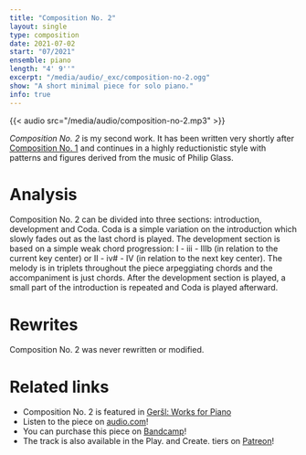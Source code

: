 ```yaml
---
title: "Composition No. 2"
layout: single
type: composition
date: 2021-07-02
start: "07/2021"
ensemble: piano
length: "4' 9''"
excerpt: "/media/audio/_exc/composition-no-2.ogg"
show: "A short minimal piece for solo piano."
info: true
---
```


{{< audio src="/media/audio/composition-no-2.mp3" >}}

*Composition No. 2* is my second work. It has been written very shortly after [Composition No. 1](/compositions/composition-no.-1) and continues in a highly reductionistic style with patterns and figures derived from the music of Philip Glass.

# Analysis

Composition No. 2 can be divided into three sections: introduction, development and Coda. Coda is a simple variation on the introduction which slowly fades out as the last chord is played. The development section is based on a simple weak chord progression: I - iii - IIIb (in relation to the current key center) or II - iv# - IV (in relation to the next key center). The melody is in triplets throughout the piece arpeggiating chords and the accompaniment is just chords. After the development section is played, a small part of the introduction is repeated and Coda is played afterward.

# Rewrites

Composition No. 2 was never rewritten or modified.

# Related links

- Composition No. 2 is featured in [Geršl: Works for Piano](/discography/works-for-piano)
- Listen to the piece on [audio.com](https://audio.com/petr-gersl/audio/composition-no-2)!
- You can purchase this piece on [Bandcamp](https://pgersl.bandcamp.com/track/composition-no-2)!
- The track is also available in the Play. and Create. tiers on [Patreon](https://patreon.com/user?u=98919388)!
